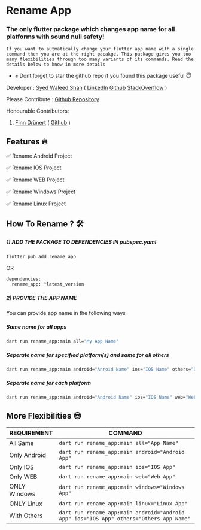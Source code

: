 # Rename App

### The only flutter package which changes app name for all platforms with sound null safety!

``If you want to autmatically change your flutter app name with a single command then you are at the right pacakge. This package gives you too many flexibilities through too many variants of its commands. Read the details below to know in more details``

- ✊  Dont forget to star the github repo if you found this package useful 😇

Developer : [Syed Waleed Shah](https://www.linkedin.com/in/syed-waleed-shah/ "LinkedIn Profile") ( [LinkedIn](https://www.linkedin.com/in/syed-waleed-shah/ "LinkedIn Profile")  [Github](https://github.com/Syed-Waleed-Shah "Github Profile")  [StackOverflow](https://stackoverflow.com/users/15212735/syed-waleed "StackOverflow Profile") )

Please Contribute : [Github Repository](https://github.com/Syed-Waleed-Shah "Github Repository")

Honourable Contributors:

1. [Finn Drünert](https://github.com/Finnomator "Github Profile") ( [Github](https://github.com/Finnomator "Github Profile") )

## Features 🔥

✅  Rename Android Project

✅  Rename IOS Project

✅  Rename WEB Project

✅  Rename Windows Project

✅  Rename Linux Project

## How To Rename ? 🛠

##### 1) ADD THE PACKAGE TO DEPENDENCIES IN pubspec.yaml

```sh
flutter pub add rename_app
```

OR

```sh
dependencies:
  rename_app: ^latest_version
```

##### 2) PROVIDE THE APP NAME

You can provide app name in the following ways

##### Same name for all apps

```sh
dart run rename_app:main all="My App Name"
```

##### Seperate name for specified platform(s) and same for all others

```sh
dart run rename_app:main android="Anroid Name" ios="IOS Name" others="Others Name"
```

##### Seperate name for each platform

```sh
dart run rename_app:main android="Android Name" ios="IOS Name" web="Web Name" mac="Mac Name" windows="Windows Name" linux="Linux Name"
```

## More Flexibilities 😎

| REQUIREMENT  | COMMAND                                                                                   |
| ------------ | ----------------------------------------------------------------------------------------- |
| All Same     | ``dart run rename_app:main all="App Name"``                                               |
| Only Android | ``dart run rename_app:main android="Android App"``                                        |
| Only IOS     | ``dart run rename_app:main ios="IOS App"``                                                |
| Only WEB     | ``dart run rename_app:main web="Web App"``                                                |
| ONLY Windows | ``dart run rename_app:main windows="Windows App"``                                        |
| ONLY Linux   | ``dart run rename_app:main linux="Linux App"``                                            |
| With Others  | ``dart run rename_app:main android="Android App" ios="IOS App" others="Others App Name"`` |

